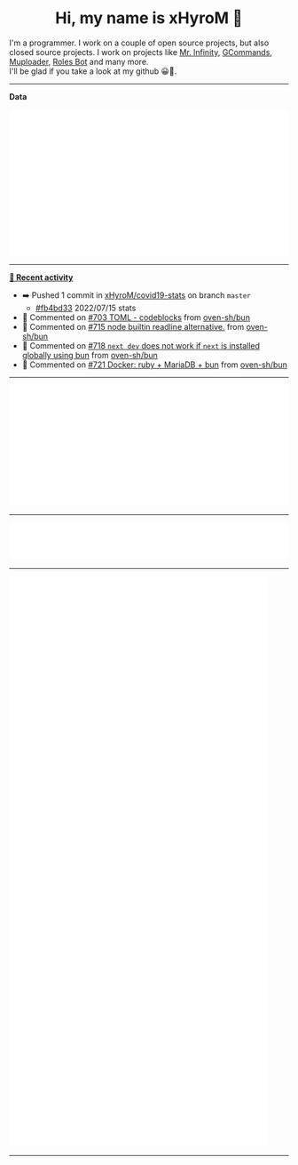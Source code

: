 <p align="center">
    <!-- <img src="https://avatars.githubusercontent.com/u/56601352" width="192" alt="hyro's pfp" /> -->
    <h1 align="center">Hi, my name is xHyroM 👋</h1>
</p>

I'm a programmer. I work on a couple of open source projects, but also closed source projects. I work on projects like [Mr. Infinity](https://discord.com/oauth2/authorize?client_id=720321585625694239&scope=bot%20applications.commands&permissions=8&redirect_uri=https://blobs.gq/imanager&prompt=consent&response_type=code), [GCommands](https://github.com/Garlic-Team/GCommands), [Muploader](https://github.com/xHyroM/Muploder), [Roles Bot](https://github.com/xHyroM/roles-bot) and many more.  
I'll be glad if you take a look at my github 😀👀.

___
**Data**

<img src="https://github.com/xHyroM/xHyroM/blob/master/.cache/base.svg">

___

**[📰 Recent activity](https://github.com/xHyroM)**
* ➡️ Pushed 1 commit in [xHyroM/covid19-stats](https://github.com/xHyroM/covid19-stats) on branch `master`
  * [#fb4bd33](https://github.com/xHyroM/covid19-stats/commit/fb4bd33) 2022/07/15 stats
* 💬 Commented on [#703 TOML - codeblocks](https://github.com/oven-sh/bun/issues/703) from [oven-sh/bun](https://github.com/oven-sh/bun)
* 💬 Commented on [#715 node builtin readline alternative.](https://github.com/oven-sh/bun/issues/715) from [oven-sh/bun](https://github.com/oven-sh/bun)
* 💬 Commented on [#718 `next dev` does not work if `next` is installed globally using bun](https://github.com/oven-sh/bun/issues/718) from [oven-sh/bun](https://github.com/oven-sh/bun)
* 💬 Commented on [#721 Docker: ruby + MariaDB + bun](https://github.com/oven-sh/bun/issues/721) from [oven-sh/bun](https://github.com/oven-sh/bun)


___

<img src="https://github.com/xHyroM/xHyroM/blob/master/.cache/isocalendar.svg">

___

<img src="https://github.com/xHyroM/xHyroM/blob/master/.cache/languages.svg">

___

<img src="https://github.com/xHyroM/xHyroM/blob/master/.cache/achievements.svg">

___
